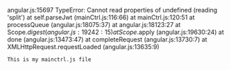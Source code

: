 angular.js:15697 TypeError: Cannot read properties of undefined (reading 'split')
    at self.parseJwt (mainCtrl.js:116:66)
    at mainCtrl.js:120:51
    at processQueue (angular.js:18075:37)
    at angular.js:18123:27
    at Scope.$digest (angular.js:19242:15)
    at Scope.$apply (angular.js:19630:24)
    at done (angular.js:13473:47)
    at completeRequest (angular.js:13730:7)
    at XMLHttpRequest.requestLoaded (angular.js:13635:9) 


    This is my mainctrl.js file 
